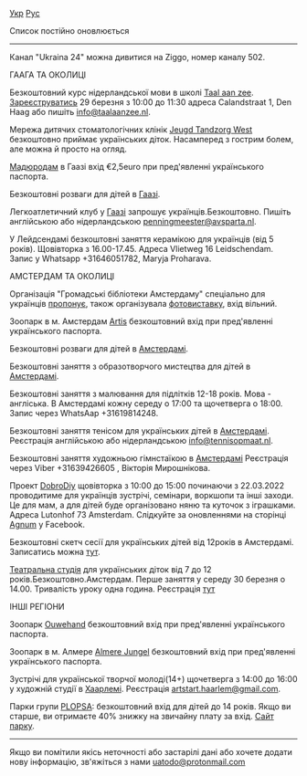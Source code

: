 [Укр](/) [Рус](/ru)

Список постійно оновлюється

---

Канал "Ukraina 24" можна дивитися на Ziggo, номер каналу 502.


 ГААГА ТА ОКОЛИЦI
 
Безкоштовний курс нідерландської мови в школі [Taal aan zee](https://taalaanzee.nl/contact). [Зареєструватись](9https://taalaanzee.nl/nederlandse-les-voor-vluchtelingen-uit-oekraine) 29 березня з 10:00 до 11:30 адреса Calandstraat 1, Den Haag або пишіть <info@taalaanzee.nl>.

Мережа дитячих стоматологічних клінік [Jeugd Tandzorg West](https://www.smile-west.com/) безкоштовно приймає українських діток. Насамперед з гострим болем, але можна й просто на огляд.

[Мадюродам](https://www.madurodam.nl/ru) в Гаазі вхід €2,5euro при пред'явленні українського паспорта.

Безкоштовні розваги для дітей в [Гаазі](https://www.facebook.com/2021697194510945/posts/7756351761045431/?d=n).

Легкоатлетичний клуб у [Гаазі](https://www.avsparta.nl) запрошує українців.Безкоштовно. Пишіть англійською або нідерландською <penningmeester@avsparta.nl>.

У Лейдсендамі безкоштовні заняття керамікою для українців (від 5 років). Щовівторка з 16.00-17.45. Адреса Vlietweg 16 Leidschendam. Запис у Whatsapp +31646051782, Maryja Proharava.


 АМСТЕРДАМ ТА ОКОЛИЦI
 
Організація "Громадські бібліотеки Амстердаму" спеціально для українців [пропонує](https://www.oba.nl/actueel/Ukraine.html), також організувала [фотовиставку](https://www.oba.nl/agenda/oosterdok/fotoexpositieamsterdammeetlviv.html), вхід вільний.

Зоопарк в м. Амстердам [Artis](https://www.artis.nl/nl/) безкоштовний вхід при пред'явленні українського паспорта. 

Безкоштовні розваги для дітей в [Амстердамі](https://www.instagram.com/p/CbcQmxYgkbr/?utm_medium=copy_link).

Безкоштовні заняття з образотворчого мистецтва для дітей в [Амстердамі](https://www.instagram.com/p/Ca5EItGgSV-/?utm_medium=copy_link).

Безкоштовні заняття з малювання для підлітків 12-18 років.  Мова - англіська. В Амстердамі кожну середу о 17:00 та щочетверга о 18:00. Запис через WhatsAap +31619814248.

Безкоштовні заняття тенісом для українських дітей в [Амстердамі](https://tennisopmaat.nl). Реєстрація англійською або нідерландською <info@tennisopmaat.nl>.

Безкоштовні заняття художньою гімнстаїкою в [Амстердамі](https://rgstudio.nl) Реєстрація через Viber +31639426605 , Вікторія Мирошнікова.

Проект [DobroDiy]((https://lycka.amsterdam/)) щовівторка з 10:00 до 15:00 починаючи з 22.03.2022 проводитиме для українців зустрічі, семінари, воркшопи та інші заходи. Це для мам, а для дітей буде організовано няню та куточок з іграшками. Адреса Lutonhof 73 Amsterdam. Слідкуйте за оновленнями на сторінці [Agnum](https://www.facebook.com/Agnumevent) у Facebook.

Безкоштовні скетч сесії для українських дітей від 12років в Амстердамі. Записатись можна [тут](https://instagram.com/kateryna_ti_art?utm_medium=copy_link).

[Театральна студія](https://www.instagram.com/p/CbfL_dSK7hH/) для українських діток від 7 до 12 років.Безкоштовно.Амстердам. Перше заняття у середу 30 березня о 14.00. Тривалість уроку одна година. Реєстрація [тут](https://www.instagram.com/go_sonya/)


 IНШI PЕГIОНИ

Зоопарк [Ouwehand](https://www.ouwehand.nl/) безкоштовний вхід при пред'явленні українського паспорта.

Зоопарк в м. Алмере [Almere Jungel](https://almerejungle.nl) безкоштовний вхід при пред'явленні українського паспорта. 

Зустрічі для української творчої молоді(14+) щочетверга з 14:00 до 16:00 у художній студії в [Хаарлемі](https://www.instagram.com/artstart.haarlem/). Реєстрація  <artstart.haarlem@gmail.com>.

Парки групи [PLOPSA](https://www.looopings.nl/weblog/19175/Gevluchte-Oekraiense-kinderen-mogen-gratis-naar-Plopsa-parken.html): безкоштовний вхід для дітей до 14 років. Якщо ви старше, ви отримаєте 40% знижку на звичайну плату за вхід. [Сайт парку](https://www.plopsaindoorcoevorden.nl/nl).


---

Якщо ви помітили якісь неточності або застарілі дані або хочете додати нову інформацію, зв'яжіться з нами <uatodo@protonmail.com> 


